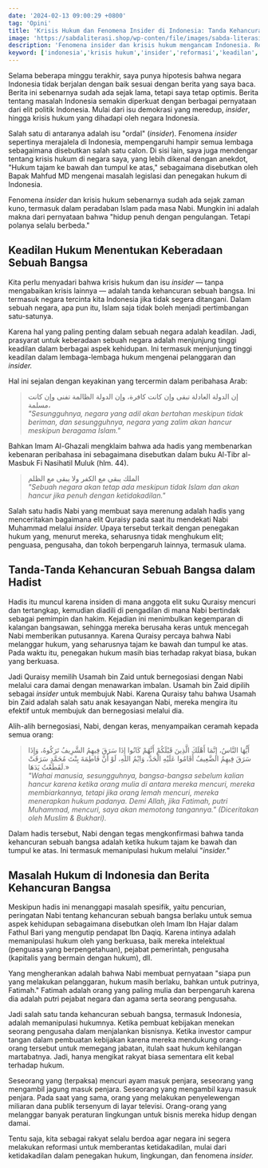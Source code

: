 ```yaml
---
date: '2024-02-13 09:00:29 +0800'
tag: 'Opini'
title: 'Krisis Hukum dan Fenomena Insider di Indonesia: Tanda Kehancuran Bangsa'
image: 'https://sabdaliterasi.shop/wp-conten/file/images/sabda-literasi-krisis-hukum-dan-fenomena-insider-di-indonesia-tanda-kehancuran-bangsa.jpg'
description: 'Fenomena insider dan krisis hukum mengancam Indonesia. Reformasi diperlukan untuk menjaga keadilan dan mencegah kehancuran bangsa.'
keyword: ['indonesia','krisis hukum','insider','reformasi','keadilan','ancaman','bangsa','fenomena','penegakan hukum','kehancuran']
---
```

<p>Selama beberapa minggu terakhir, saya punya hipotesis bahwa negara Indonesia tidak berjalan dengan baik sesuai dengan berita yang saya baca. Berita ini sebenarnya sudah ada sejak lama, tetapi saya tetap optimis. Berita tentang masalah Indonesia semakin diperkuat dengan berbagai pernyataan dari elit politik Indonesia. Mulai dari isu demokrasi yang meredup, <em>insider</em>, hingga krisis hukum yang dihadapi oleh negara Indonesia.</p><p>Salah satu di antaranya adalah isu "ordal" (<em>insider</em>). Fenomena <em>insider</em> sepertinya merajalela di Indonesia, mempengaruhi hampir semua lembaga sebagaimana disebutkan salah satu calon. Di sisi lain, saya juga mendengar tentang krisis hukum di negara saya, yang lebih dikenal dengan anekdot, "Hukum tajam ke bawah dan tumpul ke atas," sebagaimana disebutkan oleh Bapak Mahfud MD mengenai masalah legislasi dan penegakan hukum di Indonesia.</p><p>Fenomena <em>insider</em> dan krisis hukum sebenarnya sudah ada sejak zaman kuno, termasuk dalam peradaban Islam pada masa Nabi. Mungkin ini adalah makna dari pernyataan bahwa "hidup penuh dengan pengulangan. Tetapi polanya selalu berbeda."</p><h2>Keadilan Hukum Menentukan Keberadaan Sebuah Bangsa</h2><p> Kita perlu menyadari bahwa krisis hukum dan isu <em>insider</em> — tanpa mengabaikan krisis lainnya — adalah tanda kehancuran sebuah bangsa. Ini termasuk negara tercinta kita Indonesia jika tidak segera ditangani. Dalam sebuah negara, apa pun itu, Islam saja tidak boleh menjadi pertimbangan satu-satunya.</p><p>Karena hal yang paling penting dalam sebuah negara adalah keadilan. Jadi, prasyarat untuk keberadaan sebuah negara adalah menjunjung tinggi keadilan dalam berbagai aspek kehidupan. Ini termasuk menjunjung tinggi keadilan dalam lembaga-lembaga hukum mengenai pelanggaran dan <em>insider.</em></p><p>Hal ini sejalan dengan keyakinan yang tercermin dalam peribahasa Arab:</p><blockquote>إن الدولة العادلة تبقى وإن كانت كافرة، وإن الدولة الظالمة تفنى وإن كانت مسلمة،<br><em>"Sesungguhnya, negara yang adil akan bertahan meskipun tidak beriman, dan sesungguhnya, negara yang zalim akan hancur meskipun beragama Islam."</em></blockquote><p>Bahkan Imam Al-Ghazali mengklaim bahwa ada hadis yang membenarkan kebenaran peribahasa ini sebagaimana disebutkan dalam buku Al-Tibr al-Masbuk Fi Nasihatil Muluk (hlm. 44).</p><blockquote>الملك ‌يبقى ‌مع ‌الكفر ‌ولا ‌يبقى ‌مع ‌الظلم<br><em>"Sebuah negara akan tetap ada meskipun tidak Islam dan akan hancur jika penuh dengan ketidakadilan."</em></blockquote><p>Salah satu hadis Nabi yang membuat saya merenung adalah hadis yang menceritakan bagaimana elit Quraisy pada saat itu mendekati Nabi Muhammad melalui<em> insider. </em>Upaya tersebut terkait dengan penegakan hukum yang, menurut mereka, seharusnya tidak menghukum elit; penguasa, pengusaha, dan tokoh berpengaruh lainnya, termasuk ulama.</p><h2>Tanda-Tanda Kehancuran Sebuah Bangsa dalam Hadist</h2><p>Hadis itu muncul karena insiden di mana anggota elit suku Quraisy mencuri dan tertangkap, kemudian diadili di pengadilan di mana Nabi bertindak sebagai pemimpin dan hakim. Kejadian ini menimbulkan kegemparan di kalangan bangsawan, sehingga mereka berusaha keras untuk mencegah Nabi memberikan putusannya. Karena Quraisy percaya bahwa Nabi melanggar hukum, yang seharusnya tajam ke bawah dan tumpul ke atas. Pada waktu itu, penegakan hukum masih bias terhadap rakyat biasa, bukan yang berkuasa.</p><p>Jadi Quraisy memilih Usamah bin Zaid untuk bernegosiasi dengan Nabi melalui cara damai dengan menawarkan imbalan. Usamah bin Zaid dipilih sebagai <em>insider</em> untuk membujuk Nabi. Karena Quraisy tahu bahwa Usamah bin Zaid adalah salah satu anak kesayangan Nabi, mereka mengira itu efektif untuk membujuk dan bernegosiasi melalui dia.</p><p>Alih-alih bernegosiasi, Nabi, dengan keras, menyampaikan ceramah kepada semua orang:</p><blockquote>أَيُّهَا النَّاسُ، إِنَّمَا أَهْلَكَ الَّذِينَ قَبْلَكُمْ أَنَّهُمْ كَانُوا إِذَا سَرَقَ فِيهِمُ الشَّرِيفُ تَرَكُوهُ، وَإِذَا سَرَقَ فِيهِمُ الضَّعِيفُ أَقَامُوا عَلَيْهِ الْحَدَّ، وَايْمُ اللهِ، ‌لَوْ ‌أَنَّ ‌فَاطِمَةَ بِنْتَ مُحَمَّدٍ سَرَقَتْ لَقَطَعْتُ يَدَهَا.»<br><em>"Wahai manusia, sesungguhnya, bangsa-bangsa sebelum kalian hancur karena ketika orang mulia di antara mereka mencuri, mereka membiarkannya, tetapi jika orang lemah mencuri, mereka menerapkan hukum padanya. Demi Allah, jika Fatimah, putri Muhammad, mencuri, saya akan memotong tangannya." (Diceritakan oleh Muslim &amp; Bukhari).</em></blockquote><p>Dalam hadis tersebut, Nabi dengan tegas mengkonfirmasi bahwa tanda kehancuran sebuah bangsa adalah ketika hukum tajam ke bawah dan tumpul ke atas. Ini termasuk memanipulasi hukum melalui "<em>insider.</em>"</p><h2>Masalah Hukum di Indonesia dan Berita Kehancuran Bangsa</h2><p> Meskipun hadis ini menanggapi masalah spesifik, yaitu pencurian, peringatan Nabi tentang kehancuran sebuah bangsa berlaku untuk semua aspek kehidupan sebagaimana disebutkan oleh Imam Ibn Hajar dalam Fathul Bari yang mengutip pendapat Ibn Daqiq. Karena intinya adalah memanipulasi hukum oleh yang berkuasa, baik mereka intelektual (penguasa yang berpengetahuan), pejabat pemerintah, pengusaha (kapitalis yang bermain dengan hukum), dll.</p><p>Yang mengherankan adalah bahwa Nabi membuat pernyataan "siapa pun yang melakukan pelanggaran, hukum masih berlaku, bahkan untuk putrinya, Fatimah." Fatimah adalah orang yang paling mulia dan berpengaruh karena dia adalah putri pejabat negara dan agama serta seorang pengusaha.</p><p>Jadi salah satu tanda kehancuran sebuah bangsa, termasuk Indonesia, adalah memanipulasi hukumnya. Ketika pembuat kebijakan menekan seorang pengusaha dalam menjalankan bisnisnya. Ketika investor campur tangan dalam pembuatan kebijakan karena mereka mendukung orang-orang tersebut untuk memegang jabatan, itulah saat hukum kehilangan martabatnya. Jadi, hanya mengikat rakyat biasa sementara elit kebal terhadap hukum.</p><p>Seseorang yang (terpaksa) mencuri ayam masuk penjara, seseorang yang mengambil jagung masuk penjara. Seseorang yang mengambil kayu masuk penjara. Pada saat yang sama, orang yang melakukan penyelewengan miliaran dana publik tersenyum di layar televisi. Orang-orang yang melanggar banyak peraturan lingkungan untuk bisnis mereka hidup dengan damai.</p><p>Tentu saja, kita sebagai rakyat selalu berdoa agar negara ini segera melakukan reformasi untuk memberantas ketidakadilan, mulai dari ketidakadilan dalam penegakan hukum, lingkungan, dan fenomena <em>insider.</em></p>